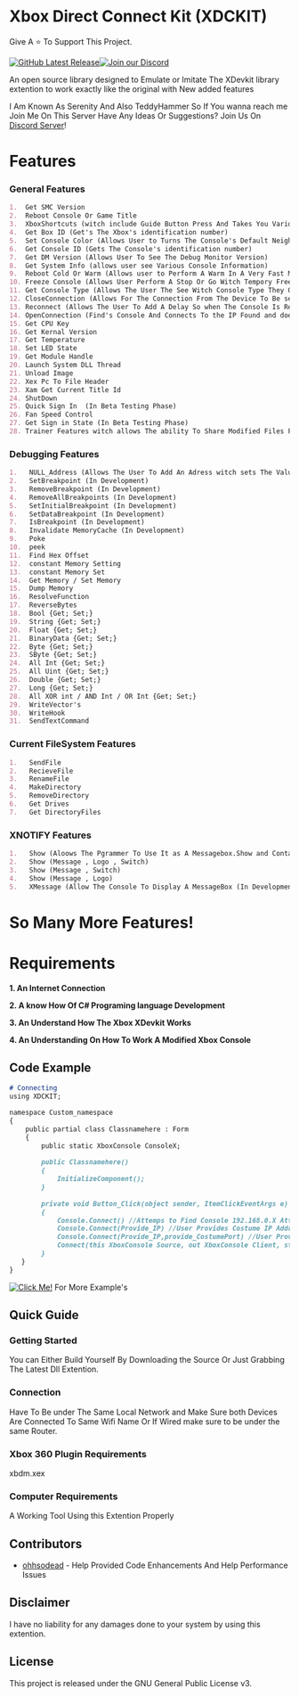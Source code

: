 #  Xbox Direct Connect Kit (XDCKIT)
Give A ⭐ To Support This Project.

[![GitHub Latest Release](https://img.shields.io/badge/Latest-Release-red)](https://github.com/XBM360/XDCKIT/releases)[![Join our Discord](https://img.shields.io/badge/join%20Us-discord-7289DA)](https://discord.gg/QvdmNnfQ86)


An open source library designed to Emulate or Imitate The XDevkit library extention to work exactly like the original with New added features

I Am Known As Serenity And Also TeddyHammer So If You wanna reach me Join Me On This Server
Have Any Ideas Or Suggestions? Join Us On [Discord Server](https://discord.gg/QvdmNnfQ86)!

# Features

### General Features
```markdown
1.  Get SMC Version
2.  Reboot Console Or Game Title
3.  XboxShortcuts (witch include Guide Button Press And Takes You Various Places On The Xbox Such As Friends List Etc)
4.  Get Box ID (Get's The Xbox's identification number)
5.  Set Console Color (Allows User to Turns The Console's Default Neighborhood Icon to any of the following... (black , blue , bluegray , nosidecar) 
6.  Get Console ID (Gets The Console's identification number)
7.  Get DM Version (Allows User To See The Debug Monitor Version)
8.  Get System Info (allows user see Various Console Information)
9.  Reboot Cold Or Warm (Allows user to Perform A Warm In A Very Fast Manner Or A Cold Reboot WItch Attempts To Reboot Slowly)
10. Freeze Console (Allows User Perform A Stop Or Go Witch Tempory Freezes The Console Until A Go Command Is Sent)
11. Get Console Type (Allows The User The See Witch Console Type They Own)
12. CloseConnection (Allows For The Connection From The Device To Be severed From Each Other)
13. Reconnect (Allows The User To Add A Delay So when The Console Is Ready The User Can Connect To It)
14. OpenConnection (Find's Console And Connects To the IP Found and does not set class meaning you would have to set ConsoleX TO XDCKIT)
15. Get CPU Key
16. Get Kernal Version
17. Get Temperature
18. Set LED State
19. Get Module Handle
20. Launch System DLL Thread
21. Unload Image
22. Xex Pc To File Header
23. Xam Get Current Title Id
24. ShutDown
25. Quick Sign In  (In Beta Testing Phase)
26. Fan Speed Control
27. Get Sign in State (In Beta Testing Phase)
28. Trainer Features witch allows The ability To Share Modified Files For Any Game To Be modded
```
### Debugging Features
```markdown
1.   NULL_Address (Allows The User To Add An Adress witch sets The Value To 6000000 meaning that you are making a null value)
2.   SetBreakpoint (In Development)
3.   RemoveBreakpoint (In Development)
4.   RemoveAllBreakpoints (In Development)
5.   SetInitialBreakpoint (In Development)
6.   SetDataBreakpoint (In Development)
7.   IsBreakpoint (In Development)
8.   Invalidate MemoryCache (In Development)
9.   Poke
10.  peek
11.  Find Hex Offset
12.  constant Memory Setting
13.  constant Memory Set
14.  Get Memory / Set Memory
15.  Dump Memory
16.  ResolveFunction
17.  ReverseBytes
18.  Bool {Get; Set;}
19.  String {Get; Set;}
20.  Float {Get; Set;}
21.  BinaryData {Get; Set;}
22.  Byte {Get; Set;}
23.  SByte {Get; Set;}
24.  All Int {Get; Set;}
25.  All Uint {Get; Set;}
26.  Double {Get; Set;}
27.  Long {Get; Set;}
28.  All XOR int / AND Int / OR Int {Get; Set;}
29.  WriteVector's
30.  WriteHook
31.  SendTextCommand
```
### Current FileSystem Features
```markdown
1.   SendFile
2.   RecieveFile
3.   RenameFile
4.   MakeDirectory
5.   RemoveDirectory
6.   Get Drives
7.   Get DirectoryFiles
```
### XNOTIFY Features
```markdown
1.   Show (Aloows The Pgrammer To Use It as A Messagebox.Show and Contains The Ability To Turn Off Notifications at Any Moment If A Programmer Added a switch Example's Below)
2.   Show (Message , Logo , Switch)
3.   Show (Message , Switch)
4.   Show (Message , Logo)
5.   XMessage (Allow The Console To Display A MessageBox (In Development)) 
```
# So Many More Features!

# Requirements
**1. An Internet Connection**

**2. A know How Of C# Programing language Development**

**3. An Understand How The Xbox XDevkit Works**

**4. An Understanding On How To Work A Modified Xbox Console**

## Code Example

```markdown
# Connecting
using XDCKIT;

namespace Custom_namespace
{
    public partial class Classnamehere : Form
    {
        public static XboxConsole ConsoleX;
    
        public Classnamehere()
        {
            InitializeComponent();
        }
        
        private void Button_Click(object sender, ItemClickEventArgs e)
        {
            Console.Connect() //Attemps to Find Console 192.168.0.X Attempts compensate for X aka finds last digit.
            Console.Connect(Provide_IP) //User Provides Costume IP Address
            Console.Connect(Provide_IP,provide_CostumePort) //User Provides The IP Address and Port Number "Port Number Is Always 730" Regardless was added for more flexibility.
            Connect(this XboxConsole Source, out XboxConsole Client, string ConsoleNameOrIP = "default", int Port = 730) //sets the (ConsoleX) to XDCKIT class so everythin can be called like so example: ConsoleX.Screenshot() , then if IP Address is Provide then it proceeds to Connect also you can provide Port Number Witch By Again Defualt Is 730.
        }
   }
}
```
[![Click Me!](https://img.shields.io/badge/Click-Me!-blue)](https://xbm360.github.io/XDCKIT/) For More Example's
## Quick Guide

### Getting Started

You can Either Build Yourself By Downloading the Source Or Just Grabbing The Latest Dll Extention.

### Connection

Have To Be under The Same Local Network and Make Sure both Devices Are Connected To Same Wifi Name Or If Wired make sure to be under the same Router.

### Xbox 360 Plugin Requirements
xbdm.xex

### Computer Requirements
A Working Tool Using this Extention Properly
## Contributors
* [ohhsodead](https://github.com/ohhsodead) - Help Provided Code Enhancements And Help Performance Issues
## Disclaimer
I have no liability for any damages done to your system by using this extention.
## License
This project is released under the GNU General Public License v3.
